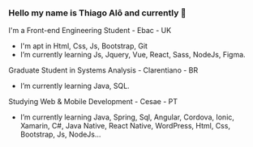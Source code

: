 ### Hello my name is Thiago Alô and currently 👋

I'm a Front-end Engineering Student - Ebac - UK

- I'm apt in Html, Css, Js, Bootstrap, Git
- I’m currently learning Js, Jquery, Vue, React, Sass, NodeJs, Figma.

Graduate Student in Systems Analysis - Clarentiano - BR

- I’m currently learning Java, SQL.

Studying Web & Mobile Development - Cesae - PT

- I’m currently learning Java, Spring, Sql, Angular, Cordova, Ionic, Xamarin, C#, Java Native, React Native, WordPress, Html, Css, Bootstrap, Js, NodeJs...





